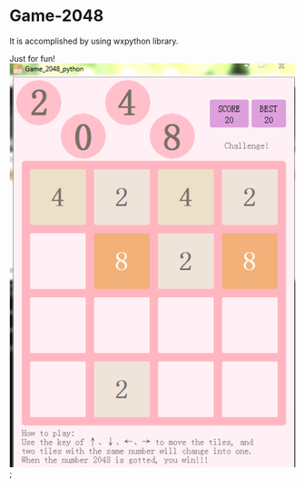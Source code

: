 # Game-2048
It is accomplished by using wxpython library.

Just for fun!
![Game_interface](https://github.com/zttara/Game-2048/blob/master/Game_Interface.PNG);
